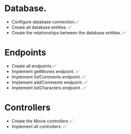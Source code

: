 # Database.
- Configure database connection.✅
- Create all database entities. ✅
- Create the relationships between the database entities. ✅

# Endpoints
- Create all endpoints ✅
- Implement getMovies endpoint. ✅
- Implement listComments endpoint. ✅
- Implement addComments endpoint. ✅
- Implement listCharacters endpoint. ✅ 

# Controllers
- Create the Movie controllers ✅
- Implement all controllers. ✅